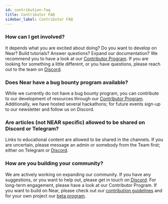 ```yaml
---
id: contribution-faq
title: Contributor FAQ
sidebar_label: Contributor FAQ
---
```


### How can I get involved?
It depends what you are excited about doing? Do you want to develop on Near? Build tutorials? Answer questions? Expand our documentation? We recommend you to have a look at our [Contributor Program](https://nearprotocol.com/contributor/). If you are looking for something a little different, or you have questions, please reach out to the team on [Discord](http://near.chat/).

### Does Near have a bug bounty program available?
While we currently do not have a bug bounty program, you can contribute to our development of resources through our [Contributor Program](https://nearprotocol.com/contributor/). Additionally, we have hosted several hackathons; for future events sign-up to our newsletter and follow us on Discord.

### Are articles (not NEAR specific) allowed to be shared on Discord or Telegram?
Links to educational content are allowed to be shared in the channels. If you are uncertain, please message an admin or somebody from the Team first; either on Telegram or [Discord](http://near.chat/).

### How are you building your community?
We are actively working on expanding our community. If you have any suggestions, or you want to help out, please get in touch on [Discord](http://near.chat/). For long-term engagement, please have a look at our Contributor Program. If you want to build on Near, please check out our [contribution guidelines](/docs/contribution/nearcore) and for your own project our [beta program](https://nearprotocol.com/beta).
